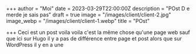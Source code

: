 +++
author = "Moi"
date = 2023-03-29T22:00:00Z
description = "POst D e merde je sais pas"
draft = true
image = "/images/client/client-2.jpg"
image_webp = "/images/client/client-1.webp"
title = "POst"

+++
Ceci est un post voila voila c'est la même chose qu'une page web sauf que ici sur Hugo il y a pas de différence entre page et post alors que sur WordPress il y en a une